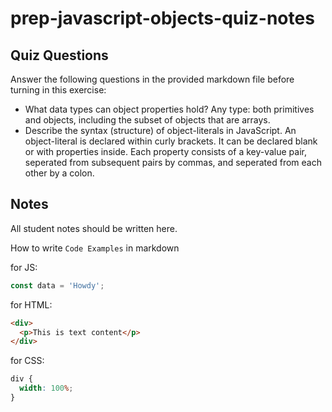 # prep-javascript-objects-quiz-notes

## Quiz Questions

Answer the following questions in the provided markdown file before turning in this exercise:

- What data types can object properties hold?
  Any type: both primitives and objects, including the subset of objects that are arrays.
- Describe the syntax (structure) of object-literals in JavaScript.
  An object-literal is declared within curly brackets. It can be declared blank
  or with properties inside. Each property consists of a key-value pair, seperated from subsequent pairs by commas, and seperated from each other by a colon.

## Notes

All student notes should be written here.

How to write `Code Examples` in markdown

for JS:

```javascript
const data = 'Howdy';
```

for HTML:

```html
<div>
  <p>This is text content</p>
</div>
```

for CSS:

```css
div {
  width: 100%;
}
```
